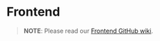 # Frontend

> **NOTE**: Please read our [Frontend GitHub wiki](https://github.com/c7s/react-boilerplate/wiki/Frontend).
